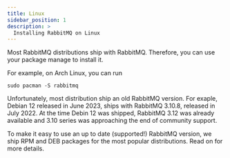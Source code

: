 ```yaml
---
title: Linux
sidebar_position: 1
description: >
  Installing RabbitMQ on Linux
---
```


Most RabbitMQ distributions ship with RabbitMQ. Therefore, you can use your package manage to install it.

For example, on Arch Linux, you can run

```
sudo pacman -S rabbitmq
```

Unfortunately, most distribution ship an old RabbitMQ version. For exaple, Debian 12 released in June 2023,
ships with RabbitMQ 3.10.8, released in July 2022. At the time Debin 12 was shipped, RabbitMQ 3.12 was already
available and 3.10 series was approaching the end of community support.

To make it easy to use an up to date (supported!) RabbitMQ version, we ship RPM and DEB packages for the most
popular distributions. Read on for more details.
